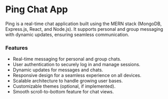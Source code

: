 # Ping Chat App

Ping is a real-time chat application built using the MERN stack (MongoDB, Express.js, React, and Node.js). It supports personal and group messaging with dynamic updates, ensuring seamless communication.

### Features

- Real-time messaging for personal and group chats.
- User authentication to securely log in and manage sessions.
- Dynamic updates for messages and chats.
- Responsive design for a seamless experience on all devices.
- Scalable architecture to handle growing user bases.
- Customizable themes (optional, if implemented).
- Smooth scroll-to-bottom feature for chat views.
